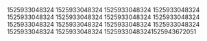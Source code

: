 1525933048324
1525933048324
1525933048324
1525933048324
1525933048324
1525933048324
1525933048324
1525933048324
1525933048324
1525933048324
1525933048324
1525933048324
1525933048324
1525933048324
15259330483241525943672051